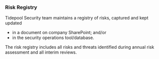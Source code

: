 ### Risk Registry

Tidepool Security team maintains a registry of risks, captured and kept updated

* in a document on company SharePoint; and/or
* in the security operations tool/database.

The risk registry includes all risks and threats identified during annual risk
assessment and all interim reviews.